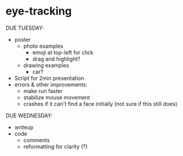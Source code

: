 # eye-tracking

DUE TUESDAY:
- poster 
    - photo examples
        - emoji at top-left for click
        - drag and highlight?
    - drawing examples
        - car?
- Script for 2min presentation
- errors & other improvements:
    - make run faster
    - stabilize mouse movement 
    - crashes if it can't find a face initially (not sure if this still does)


DUE WEDNESDAY:
- writeup
- code
    - comments
    - reformatting for clarity (?)
